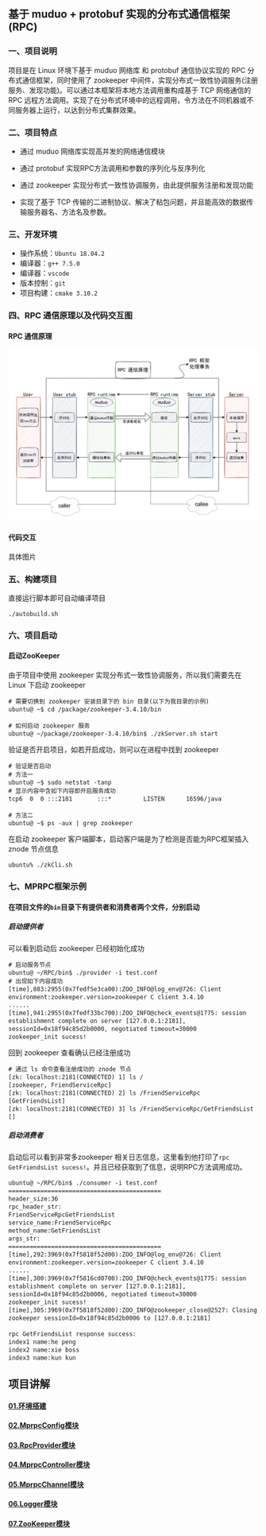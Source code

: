 ## 基于 muduo + protobuf 实现的分布式通信框架(RPC)

### 一、项目说明

项目是在 Linux 环境下基于 muduo 网络库 和 protobuf 通信协议实现的 RPC 分布式通信框架，同时使用了 zookeeper 中间件，实现分布式一致性协调服务(注册服务、发现功能)。可以通过本框架将本地方法调用重构成基于 TCP 网络通信的 RPC 远程方法调用。实现了在分布式环境中的远程调用，令方法在不同机器或不同服务器上运行，以达到分布式集群效果。

### 二、项目特点

- 通过 muduo 网络库实现高并发的网络通信模块

- 通过 protobuf 实现RPC方法调用和参数的序列化与反序列化

- 通过 zookeeper 实现分布式一致性协调服务，由此提供服务注册和发现功能

- 实现了基于 TCP 传输的二进制协议、解决了粘包问题，并且能高效的数据传输服务器名、方法名及参数。

### 三、开发环境

- 操作系统：`Ubuntu 18.04.2`
- 编译器：`g++ 7.5.0`
- 编译器：`vscode`
- 版本控制：`git`
- 项目构建：`cmake 3.10.2`

### 四、RPC 通信原理以及代码交互图

#### RPC 通信原理

![](https://github.com/Make-Hua/RPC/blob/master/image/rpc-%E9%80%9A%E4%BF%A1%E5%8E%9F%E7%90%86%E5%9B%BE.png)

#### 代码交互

具体图片

### 五、构建项目

直接运行脚本即可自动编译项目

```shell
./autobuild.sh
```

### 六、项目启动

#### 启动ZooKeeper

由于项目中使用 zookeeper 实现分布式一致性协调服务，所以我们需要先在 Linux 下启动 zookeeper

```shell
# 需要切换到 zookeeper 安装目录下的 bin 目录(以下为我目录的示例)
ubuntu@ ~$ cd /package/zookeeper-3.4.10/bin

# 如何启动 zookeeper 服务
ubuntu@ ~/package/zookeeper-3.4.10/bin$ ./zkServer.sh start
```



验证是否开启项目，如若开启成功，则可以在进程中找到 zookeeper

```shell
# 验证是否启动
# 方法一
ubuntu@ ~$ sudo netstat -tanp
# 显示内容中含如下内容即开启服务成功
tcp6  0  0 :::2181       :::*         LISTEN      16596/java

# 方法二
ubuntu@ ~$ ps -aux | grep zookeeper
```



在启动 zookeeper 客户端脚本，启动客户端是为了检测是否能为RPC框架插入 znode 节点信息

```shell
ubuntu% ./zkCli.sh
```

### 七、MPRPC框架示例

#### 在项目文件的`bin`目录下有提供者和消费者两个文件，分别启动

##### 启动提供者

可以看到启动后 zookeeper 已经初始化成功

```shell
# 启动服务节点
ubuntu@ ~/RPC/bin$ ./provider -i test.conf
# 出现如下内容成功
[time],883:2955(0x7fedf5e3ca00):ZOO_INFO@log_env@726: Client environment:zookeeper.version=zookeeper C client 3.4.10
......
[time],941:2955(0x7fedf33bc700):ZOO_INFO@check_events@1775: session establishment complete on server [127.0.0.1:2181], sessionId=0x18f94c85d2b0000, negotiated timeout=30000
zookeeper_init sucess!
```



回到 zookeeper 查看确认已经注册成功

```shell
# 通过 ls 命令查看注册成功的 znode 节点
[zk: localhost:2181(CONNECTED) 1] ls /
[zookeeper, FriendServiceRpc]
[zk: localhost:2181(CONNECTED) 2] ls /FriendServiceRpc
[GetFriendsList]
[zk: localhost:2181(CONNECTED) 3] ls /FriendServiceRpc/GetFriendsList
[]

```



##### 启动消费者

启动后可以看到非常多zookeeper 相关日志信息，这里看到他打印了`rpc GetFriendsList sucess!`。并且已经获取到了信息，说明RPC方法调用成功。

```shell
ubuntu@ ~/RPC/bin$ ./consumer -i test.conf
===========================================
header_size:36
rpc_header_str:
FriendServiceRpcGetFriendsList 
service_name:FriendServiceRpc
method_name:GetFriendsList
args_str:
===========================================
[time],292:3969(0x7f5818f52d00):ZOO_INFO@log_env@726: Client environment:zookeeper.version=zookeeper C client 3.4.10
......
[time],300:3969(0x7f5816cd0700):ZOO_INFO@check_events@1775: session establishment complete on server [127.0.0.1:2181], sessionId=0x18f94c85d2b0006, negotiated timeout=30000
zookeeper_init sucess!
[time],305:3969(0x7f5818f52d00):ZOO_INFO@zookeeper_close@2527: Closing zookeeper sessionId=0x18f94c85d2b0006 to [127.0.0.1:2181]

rpc GetFriendsList response success:
index1 name:he peng
index2 name:xie boss
index3 name:kun kun
```

## 项目讲解

#### [01.环境搭建](https://github.com/Make-Hua/RPC/blob/master/explain/01.%E7%8E%AF%E5%A2%83%E6%90%AD%E5%BB%BA.md)

#### [02.MprpcConfig模块](https://github.com/Make-Hua/RPC/blob/master/explain/02.MprpcConfig%E6%A8%A1%E5%9D%97.md)

#### [**03.RpcProvider模块**](https://github.com/Make-Hua/RPC/blob/master/explain/03.RpcProvider%E6%A8%A1%E5%9D%97.md)

#### [**04.MprpcController模块**]()

#### [**05.MprpcChannel模块**]()

#### [**06.Logger模块**](https://github.com/Make-Hua/RPC/blob/master/explain/06.Logger%E6%A8%A1%E5%9D%97.md)

#### [**07.ZooKeeper模块**](https://github.com/Make-Hua/RPC/blob/master/explain/07.zookeeper%E6%A8%A1%E5%9D%97.md)
